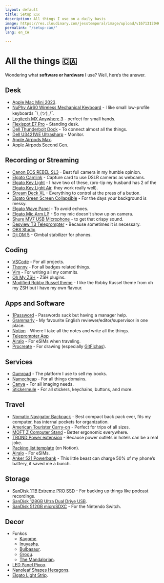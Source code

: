 ```yaml
---
layout: default
title: Setup 🇨🇦
description: All things I use on a daily basis
image: https://res.cloudinary.com/jesstemporal/image/upload/v1671312046/logo_mh5fv4.png
permalink: "/setup-can/"
lang: en_CA

---
```


# All the things 🇨🇦

Wondering what **software or hardware** I use? Well, here’s the answer.

## Desk

- [Apple Mac Mini 2023](https://amzn.to/3sdZvcD).
- [NuPhy Air60 Wireless Mechanical Keyboard](https://nuphy.com/collections/keyboards/products/air60?variant=39620737663085) - I like small low-profile keyboards ¯\\\_(ツ)\_/¯.
- [Logitech MX Anywhere 3](https://amzn.to/47DokP4) - perfect for small hands.
- [Flexispot E7 Pro](https://www.flexispot.ca/flexispot-best-standing-desk-e7pro) - Standing desk.
- [Dell Thunderbolt Dock](https://amzn.to/45c2l0h) - To connect almost all the things.
- [Dell U3421WE Ultrasharp](https://amzn.to/3sdgjAu) - Monitor.
- [Apple Airpods Max](https://amzn.to/45dZ1S7).
- [Apple Airpods Second Gen](https://amzn.to/44jC2DT).

## Recording or Streaming

- [Canon EOS REBEL SL3](https://amzn.to/3qwVf7x) - Best full camera in my humble opinion.
- [Elgato Camlink](https://amzn.to/3DYe5HN) - Capture card to use DSLR cameras as webcams.
- [Elgato Key Light](https://amzn.to/45uh8Da) - I have two of these, (pro-tip my husband has 2 of the [Elgato Key Light Air](https://amzn.to/44erpCx), they work really well).
- [Stream Deck XL](https://amzn.to/3skuTWC) - Everything to control at the press of a button.
- [Elgato Green Screen Collapsible](https://amzn.to/45QdkMX) - For the days your background is messy.
- [Elgato Wave Panel](https://amzn.to/3E5azLu) - To avoid echoes.
- [Elgato Mic Arm LP](https://amzn.to/3E5azLu) - So my mic doesn't show up on camera.
- [Shure MV7 USB Microphone](https://amzn.to/45xD5kU) - to get that crispy sound.
- [Desview T3 Teleprompter](https://amzn.to/3YTWZod) - Because sometimes it is necessary.
- [OBS Studio](https://obsproject.com).
- [Dji OM 5](https://amzn.to/47DlKIT) - Gimbal stabilizer for phones.

## Coding

- [VSCode](https://code.visualstudio.com/) - For all projects.
- [Thonny](https://thonny.org) - For all badges related things.
- [Vim](https://www.vim.org) - For writing all my commits.
- [Oh My ZSH](https://ohmyz.sh/) - ZSH plugins.
- [Modified Robby Russel theme](https://gist.github.com/jtemporal/f0e3e183e0e5b0f1a5473d2448ef4735) - I like the Robby Russel theme from oh my ZSH but I have my own flavour.

## Apps and Software

- [1Password](https://1password.com/) - Passwords suck but having a manager help.
- [Grammarly](https://grammarly.com/) - My favourite English reviewer/editor/supervisor in one place.
- [Notion](https://www.notion.so/) - Where I take all the notes and write all the things.
- [Teleprompter App](https://apps.apple.com/br/app/teleprompter-premium/id1533078079)
- [Airalo](https://ref.airalo.com/a1bF) - For eSIMs when traveling.
- [Procreate](https://procreate.com/) - For drawing (especially [GitFichas](https://gitfichas.com/en)).

## Services

- [Gumroad](https://app.gumroad.com/) - The platform I use to sell my books.
- [Namecheap](http://namecheap.com/) - For all things domains.
- [Canva](http://canva.com/) - For all imaging needs.
- [Stickermule](https://www.stickermule.com/unlock?ref_id=4581960701&utm_medium=link&utm_source=invite) - For all stickers, keychains, buttons, and more.

## Travel

- [Nomatic Navigator Backpack](https://www.nomatic.com/collections/navigator-collection/products/navigator-backpack-15l) - Best compact back pack ever, fits my computer, has internal pockets for organization.
- [American Tourister Carry-on](https://amzn.to/3DX1B38) - Perfect for trips of all sizes.
- [MOFT Z Computer Stand](https://amzn.to/47DokP4) - Better ergonomic everywhere.
- [TROND Power extension](https://amzn.to/45fzU1q) - Because power outlets in hotels can be a real joke.
- [Packing list template](https://www.notion.so/Template-check-list-for-traveling-2f75c069edd8476aaa500ea1136dba8c?pvs=21) (on Notion).
- [Airalo](https://ref.airalo.com/a1bF) - For eSIMs.
- [Anker 521 Powerbank](https://amzn.to/3YEsJxo) - This little beast can charge 50% of my phone’s battery, it saved me a bunch.

## Storage

- [SanDisk 1TB Extreme PRO SSD](https://amzn.to/47vvoO1) - For backing up things like podcast recordings.
- [SanDisk 128GB Ultra Dual Drive USB](https://amzn.to/45p2OvW).
- [SanDisk 512GB microSDXC](https://amzn.to/45dZ1S7) - For the Nintendo Switch.

## Decor

- Funkos
    - [Kagome](https://amzn.to/45aw2i5).
    - [Inuyasha](https://amzn.to/3sfgXgN).
    - [Bulbasaur](https://amzn.to/45aw2i5).
    - [Grogu](https://amzn.to/3KJL2LS).
    - [The Mandalorian](https://amzn.to/3KFNuCP).
- [LED Panel Pixoo](https://amzn.to/3qzuvmQ).
- [Nanoleaf Shapes Hexagons](https://amzn.to/3sfhak5).
- [Elgato Light Strip](https://amzn.to/3KMfi8G).